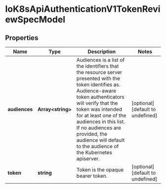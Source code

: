 # IoK8sApiAuthenticationV1TokenReviewSpecModel

## Properties

Name | Type | Description | Notes
------------ | ------------- | ------------- | -------------
**audiences** | **Array&lt;string&gt;** | Audiences is a list of the identifiers that the resource server presented with the token identifies as. Audience-aware token authenticators will verify that the token was intended for at least one of the audiences in this list. If no audiences are provided, the audience will default to the audience of the Kubernetes apiserver. | [optional] [default to undefined]
**token** | **string** | Token is the opaque bearer token. | [optional] [default to undefined]


